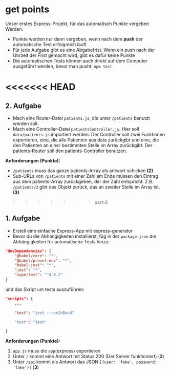 # get points

Unser erstes Express-Projekt, für das automatisch Punkte vergeben Werden.

- Punkte werden nur dann vergeben, wenn nach dem **push** der automatische Test erfolgreich läuft
- Für jede Aufgabe gibt es eine Abgabefrist. Wenn ein push nach der Uhrzeit der Frist gemacht wird, gibt es dafür keine Punkte
- Die automatischen Tests können auch direkt auf dem Computer ausgeführt werden, bevor man pusht: `npm test`

<<<<<<< HEAD
=======
## 2. Aufgabe
- Mach eine Router-Datei `patients.js`, die unter `/patients` benutzt werden soll.
- Mach eine Controller-Datei `patientsController.js`. Hier soll `data/patients.js` importiert werden. Der Controller soll zwei Funktionen exportieren, eine, die alle Patienten aus data zurückgibt und eine, die den Patienten an einer bestimmten Stelle im Array zurückgibt. Der patients-Router soll den patients-Controller benutzen.

**Anforderungen (Punkte):**
- `/patients` muss das ganze patients-Array als antwort schicken **(2)**
- Sub-URLs von `/patients` mit einer Zahl am Ende müssen den Eintrag aus dem patients-Array zurückgeben, der der Zahl entspricht. Z.B. `/patients/2` gibt das Objekt zurück, das an zweiter Stelle im Array ist. **(3)**

>>>>>>> part-2
## 1. Aufgabe
- Erstell eine einfache Express-App mit express-generator
- Bevor du die Abhängigkeiten installierst, füg in der `package.json` die Abhängigkeiten für automatische Tests hinzu:
```json
"devDependencies": {
    "@babel/core": "*",
    "@babel/preset-env": "*",
    "babel-jest": "*",
    "jest": "*",
    "supertest": "^4.0.2"
}
```
und das Skript um tests auszuführen:
```json
"scripts": {
    ...

    "test": "jest --runInBand"

    "test": "jest"

}
```

**Anforderungen (Punkte):**
1. `app.js` muss die `app`(express) exportieren
1. Unter `/` kommt eine Antwort mit Status 200 (Der Server funktioniert) (**2**)
2. Unter `/api` kommt als Antwort das JSON `[{user: 'fake', password: 'fake'}]` (**3**)
